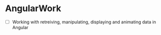# AngularWork
- [ ] Working with retreiving, manipulating, displaying and animating data in Angular 
